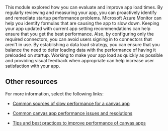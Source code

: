 This module explored how you can evaluate and improve app load times. By regularly reviewing and measuring your app, you can proactively identify and remediate startup performance problems. Microsoft Azure Monitor can help you identify formulas that are causing the app to slow down. Keeping your app updated with current app setting recommendations can help ensure that you get the best performance. Also, by configuring only the required connectors, you can avoid users signing in to connectors that aren't in use. By establishing a data load strategy, you can ensure that you balance the need to defer loading data with the performance of having it preloaded on startup. Working to make your app load as quickly as possible and providing visual feedback when appropriate can help increase user satisfaction with your app.

## Other resources

For more information, select the following links:

- [Common sources of slow performance for a canvas app](/power-apps/maker/canvas-apps/slow-performance-sources/?azure-portal=true)

- [Common canvas app performance issues and resolutions](/power-apps/maker/canvas-apps/common-performance-issue-resolutions/?azure-portal=true)

- [Tips and best practices to improve performance of canvas apps](/power-apps/maker/canvas-apps/performance-tips/?azure-portal=true)
